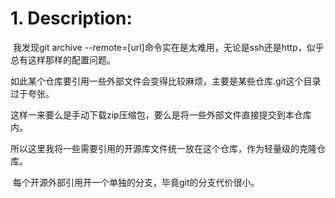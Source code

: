 # 1. Description:

​	我发现git archive --remote=[url]命令实在是太难用，无论是ssh还是http，似乎总有这样那样的配置问题。

​	如此某个仓库要引用一些外部文件会变得比较麻烦，主要是某些仓库.git这个目录过于夸张。

​	这样一来要么是手动下载zip压缩包，要么是将一些外部文件直接提交到本仓库内。

​	所以这里我将一些需要引用的开源库文件统一放在这个仓库，作为轻量级的克隆仓库。

​	每个开源外部引用开一个单独的分支，毕竟git的分支代价很小。

